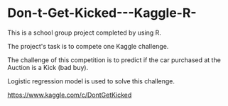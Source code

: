 # Don-t-Get-Kicked---Kaggle-R-

This is a school group project completed by using R. 

The project's task is to compete one Kaggle challenge.

The challenge of this competition is to predict if the car purchased at the Auction is a Kick (bad buy).

Logistic regression model is used to solve this challenge.



https://www.kaggle.com/c/DontGetKicked

